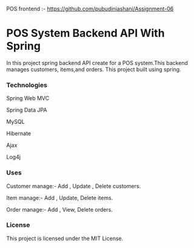 POS frontend :- https://github.com/pubudiniashani/Assignment-06

# POS System Backend API With Spring

 In this project spring backend API create for a POS system.This backend manages customers, items,and orders. This project
built using spring.

### Technologies 

 Spring Web MVC

 Spring Data JPA

 MySQL

 Hibernate

 Ajax

 Log4j

### Uses

 Customer manage:- Add , Update , Delete customers.

 Item manage:- Add , Update, Delete items.

 Order manage:- Add , View, Delete orders.

### License
This project is licensed under the MIT License.